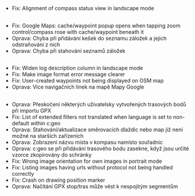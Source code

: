 ##
- Fix: Alignment of compass status view in landscape mode

##
- Fix: Google Maps: cache/waypoint popup opens when tapping zoom control/compass rose with cache/waypoint beneath it
- Oprava: Chyba při přidávání kešek do seznamu záložek a jejich odstraňování z nich
- Oprava: Chyba při stahování seznamů záložek

##
- Fix: Widen log description column in landscape mode
- Fix: Make image format error message clearer
- Fix: User-created waypoints not being displayed on OSM map
- Oprava: Více navigačních linek na mapě Mapy Google

##
- Oprava: Přeskočení některých uživatelsky vytvořených trasových bodů při importu GPX
- Fix: List of extended filters not translated when language is set to non-default within c:geo
- Oprava: Stahování/aktualizace směrovacích dlaždic nebo map již není možné na starších zařízeních
- Oprava: Zobrazení názvu místa v kompasu namísto souřadnic
- Oprava: c:geo se při přidávání trasového bodu zasekne, když jsou určité vzorce zkopírovány do schránky
- Fix: Wrong image orientation for own images in portrait mode
- Fix: Listing images having urls without protocol not being handled correctly
- Fix: Crash on drawing position marker
- Oprava: Načítání GPX stop/tras může vést k nespojitým segmentům
